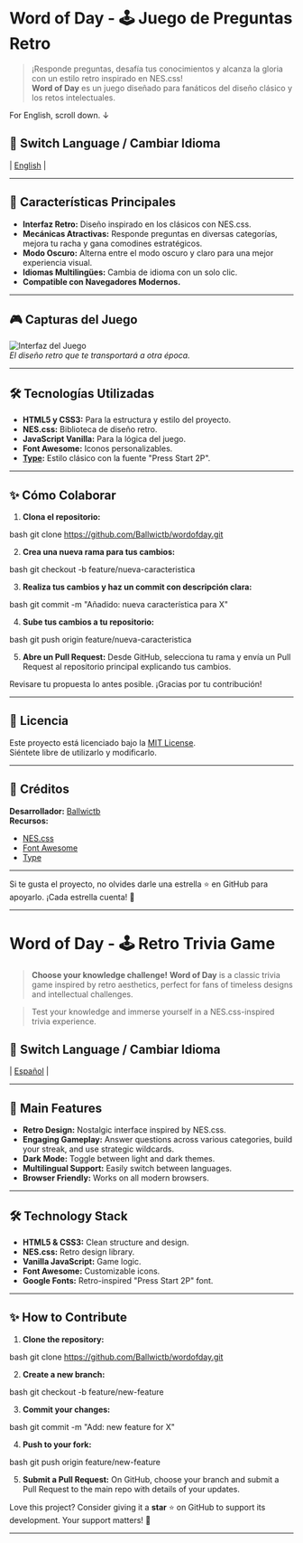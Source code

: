 <a id="spanish-section"></a>


# Word of Day - 🕹️ Juego de Preguntas Retro

> ¡Responde preguntas, desafía tus conocimientos y alcanza la gloria con un estilo retro inspirado en NES.css!  
> **Word of Day** es un juego diseñado para fanáticos del diseño clásico y los retos intelectuales.  

For English, scroll down. ↓

## 🌟 Switch Language / Cambiar Idioma
| [English](#english-section) |

---

## 🚀 **Características Principales**
- **Interfaz Retro:** Diseño inspirado en los clásicos con NES.css.
- **Mecánicas Atractivas:** Responde preguntas en diversas categorías, mejora tu racha y gana comodines estratégicos.
- **Modo Oscuro:** Alterna entre el modo oscuro y claro para una mejor experiencia visual.
- **Idiomas Multilingües:** Cambia de idioma con un solo clic.
- **Compatible con Navegadores Modernos.**
  
---

## 🎮 **Capturas del Juego**
![Interfaz del Juego](https://www.tusitio.com/assets/preview-game.jpg)  
_El diseño retro que te transportará a otra época._

---

## 🛠️ **Tecnologías Utilizadas**
- **HTML5 y CSS3:** Para la estructura y estilo del proyecto.
- **NES.css:** Biblioteca de diseño retro.
- **JavaScript Vanilla:** Para la lógica del juego.
- **Font Awesome:** Iconos personalizables.
- **[Type](https://type.ieslaarboleda.com):** Estilo clásico con la fuente "Press Start 2P".

---

## ✨ **Cómo Colaborar**
1. **Clona el repositorio:**
   
bash
   git clone https://github.com/Ballwictb/wordofday.git

2. **Crea una nueva rama para tus cambios:**
   
bash
   git checkout -b feature/nueva-caracteristica

3. **Realiza tus cambios y haz un commit con descripción clara:**
   
bash
   git commit -m "Añadido: nueva característica para X"

4. **Sube tus cambios a tu repositorio:**
   
bash
   git push origin feature/nueva-caracteristica

5. **Abre un Pull Request:** Desde GitHub, selecciona tu rama y envía un Pull Request al repositorio principal explicando tus cambios.

Revisare tu propuesta lo antes posible. ¡Gracias por tu contribución!

---

## 🗽 **Licencia**
Este proyecto está licenciado bajo la [MIT License](./LICENSE).  
Siéntete libre de utilizarlo y modificarlo.

---

## 📣 **Créditos**
**Desarrollador:** [Ballwictb](https://github.com/Ballwictb)  
**Recursos:**
- [NES.css](https://nostalgic-css.github.io/NES.css/)
- [Font Awesome](https://fontawesome.com/)
- [Type](https://type.ieslaarboleda.com/)

---

Si te gusta el proyecto, no olvides darle una estrella ⭐ en GitHub para apoyarlo. ¡Cada estrella cuenta! 🌟

---

<a id="english-section"></a>

# Word of Day - 🕹️ Retro Trivia Game

> **Choose your knowledge challenge!** 
> **Word of Day** is a classic trivia game inspired by retro aesthetics, perfect for fans of timeless designs and intellectual challenges.  

> Test your knowledge and immerse yourself in a NES.css-inspired trivia experience. 

## 🌟 Switch Language / Cambiar Idioma
| [Español](#spanish-section) |

---

## 🚀 **Main Features**
- **Retro Design:** Nostalgic interface inspired by NES.css.
- **Engaging Gameplay:** Answer questions across various categories, build your streak, and use strategic wildcards.
- **Dark Mode:** Toggle between light and dark themes.
- **Multilingual Support:** Easily switch between languages.
- **Browser Friendly:** Works on all modern browsers.

---

## 🛠 **Technology Stack**
- **HTML5 & CSS3:** Clean structure and design.
- **NES.css:** Retro design library.
- **Vanilla JavaScript:** Game logic.
- **Font Awesome:** Customizable icons.
- **Google Fonts:** Retro-inspired "Press Start 2P" font.

---

## ✨ **How to Contribute**
1. **Clone the repository:**
   
bash
   git clone https://github.com/Ballwictb/wordofday.git

2. **Create a new branch:**
   
bash
   git checkout -b feature/new-feature

3. **Commit your changes:**
   
bash
   git commit -m "Add: new feature for X"

4. **Push to your fork:**
   
bash
   git push origin feature/new-feature

5. **Submit a Pull Request:** On GitHub, choose your branch and submit a Pull Request to the main repo with details of your updates.

Love this project? Consider giving it a **star** ⭐ on GitHub to support its development. Your support matters! 🌟

---
